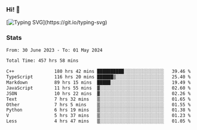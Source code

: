 ### Hi!  👋

[![Typing SVG](https://readme-typing-svg.herokuapp.com?font=Fira+Code&pause=1000&width=435&lines=Hello!+I'm+Texiwustion.)](https://git.io/typing-svg)

### Stats

<!--START_SECTION:waka-->

```txt
From: 30 June 2023 - To: 01 May 2024

Total Time: 457 hrs 58 mins

C++               180 hrs 42 mins ██████████░░░░░░░░░░░░░░░   39.46 %
TypeScript        116 hrs 20 mins ██████▒░░░░░░░░░░░░░░░░░░   25.40 %
Markdown          89 hrs 15 mins  █████░░░░░░░░░░░░░░░░░░░░   19.49 %
JavaScript        11 hrs 55 mins  ▓░░░░░░░░░░░░░░░░░░░░░░░░   02.60 %
JSON              10 hrs 22 mins  ▓░░░░░░░░░░░░░░░░░░░░░░░░   02.26 %
Text              7 hrs 32 mins   ▒░░░░░░░░░░░░░░░░░░░░░░░░   01.65 %
Other             7 hrs 5 mins    ▒░░░░░░░░░░░░░░░░░░░░░░░░   01.55 %
Python            6 hrs 19 mins   ▒░░░░░░░░░░░░░░░░░░░░░░░░   01.38 %
V                 5 hrs 37 mins   ▒░░░░░░░░░░░░░░░░░░░░░░░░   01.23 %
Less              4 hrs 47 mins   ▒░░░░░░░░░░░░░░░░░░░░░░░░   01.05 %
```

<!--END_SECTION:waka-->
